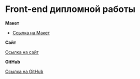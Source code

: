 # Front-end дипломной работы 

**Макет**

- [Ссылка на Макет](https://www.figma.com/file/6FMWkB94wE7KTkcCgUXtnC/%D0%94%D0%B8%D0%BF%D0%BB%D0%BE%D0%BC%D0%BD%D1%8B%D0%B9-%D0%BF%D1%80%D0%BE%D0%B5%D0%BA%D1%82?type=design&node-id=1%3A3524&mode=dev)

**Сайт**

[Ссылка на сайт](https://diplom.haku.nomoredomainsmonster.ru/)

**GitHub**

[Ссылка на GitHub](https://github.com/wakeuphaku/movies-explorer-frontend/tree/level-3)
